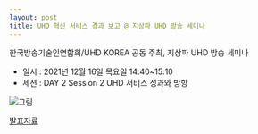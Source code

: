 ```yaml
---
layout: post
title: UHD 혁신 서비스 경과 보고 @ 지상파 UHD 방송 세미나
---
```


한국방송기술인연합회/UHD KOREA 공동 주최, 지상파 UHD 방송 세미나

- 일시 : 2021년 12월 16일 목요일 14:40~15:10
- 세션 : DAY 2 Session 2 UHD 서비스 성과와 방향

![그림](/images/KOBETA_UHDKOREA_SEMINAR_2021-12.jpg)

[발표자료](https://speakerdeck.com/sunghojeon/uhd-korea-jisangpa-uhd-bangsong-semina-at-hangugbangsonghoegwan-10ceung-bangsonggisulgyoyugweon)
